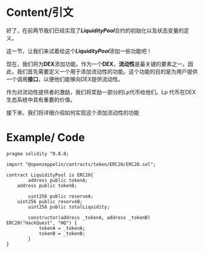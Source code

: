 # Content/引文

好了，在前两节我们已经实现了***LiquidityPool***合约的初始化以及状态变量的定义。

这一节，让我们来试着给这个***LiquidityPool***添加一些功能吧！

现在，我们将为**DEX**添加功能。作为一个**DEX**，**流动性**是最关键的要素之一。因此，我们首先需要定义一个用于添加流动性的功能。这个功能的目的是为用户提供一个调用**接口**，以便他们能够向DEX提供流动性。

作为对流动性提供者的激励，我们将奖励一部分的Lp代币给他们。Lp 代币在DEX生态系统中具有重要的价值。

接下来，我们将详细介绍如何实现这个添加流动性的功能

# Example/ Code

```solidity
pragma solidity ^0.8.0;

import "@openzeppelin/contracts/token/ERC20/ERC20.sol";

contract LiquidityPool is ERC20{ 
		address public tokenA;
    address public tokenB;

		uint256 public reserveA;
    uint256 public reserveB;
		uint256 public totalLiquidity;

		constructor(address _tokenA, address _tokenB) ERC20("HackQuest", "HQ") {
			tokenA = _tokenA;
			tokenB = _tokenB;
		}
}
```